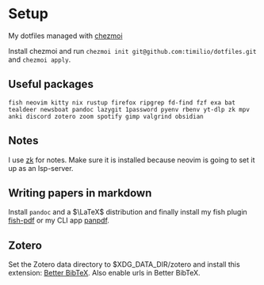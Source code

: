# Setup

My dotfiles managed with [chezmoi](https://www.chezmoi.io)

Install chezmoi and run `chezmoi init git@github.com:timilio/dotfiles.git` and
`chezmoi apply`.

## Useful packages

`fish neovim kitty nix rustup firefox ripgrep fd-find fzf exa bat tealdeer
newsboat pandoc lazygit 1password pyenv rbenv yt-dlp zk mpv anki discord zotero
zoom spotify gimp valgrind obsidian`

## Notes

I use [zk](https://github.com/mickael-menu/zk) for notes. Make sure it is
installed because neovim is going to set it up as an lsp-server.

## Writing papers in markdown

Install `pandoc` and a $\LaTeX$ distribution and finally install my fish plugin
[fish-pdf](https://github.com/timilio/fish-pdf) or my CLI app
[panpdf](https://github.com/timilio/panpdf).

## Zotero

Set the Zotero data directory to $XDG_DATA_DIR/zotero and install this
extension: [Better BibTeX](https://github.com/retorquere/zotero-better-bibtex).
Also enable urls in Better BibTeX.
